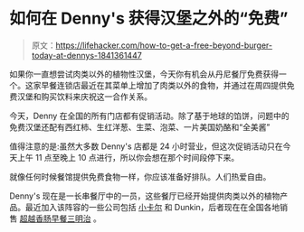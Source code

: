 # 如何在 Denny's 获得汉堡之外的“免费”

> 原文：<https://lifehacker.com/how-to-get-a-free-beyond-burger-today-at-dennys-1841361447>

如果你一直想尝试肉类以外的植物性汉堡，今天你有机会从丹尼餐厅免费获得一个。这家早餐连锁店最近在其菜单上增加了肉类以外的食物，并通过在周四提供免费汉堡和购买饮料来庆祝这一合作关系。



今天，Denny 在全国的所有门店都有促销活动。除了基于地球的馅饼，问题中的免费汉堡还配有西红柿、生红洋葱、生菜、泡菜、一片美国奶酪和“全美酱”

值得注意的是:虽然大多数 Denny's 店都是 24 小时营业，但这次促销活动只在今天上午 11 点至晚上 10 点进行，所以你会想在那个时间段停下来。

就像任何时候餐馆提供免费食物一样，你应该准备好排队。人们热爱自由。

Denny's 现在是一长串餐厅中的一员，这些餐厅已经开始提供肉类以外的植物产品。最近加入该阵容的一些公司包括 [小卡尔](https://lifehacker.com/get-a-free-beyond-burger-at-carls-jr-today-1837270266) 和 Dunkin，后者现在在全国各地销售 [超越香肠早餐三明治](https://lifehacker.com/get-a-free-beyond-sausage-breakfast-sandwich-at-dunkin-1839272422) 。